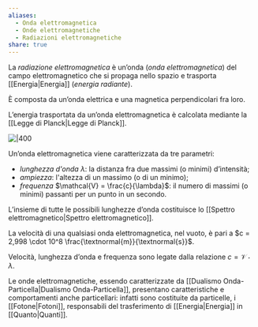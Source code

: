 ```yaml
---
aliases:
  - Onda elettromagnetica
  - Onde elettromagnetiche
  - Radiazioni elettromagnetiche
share: true
---
```

La *radiazione elettromagnetica* è un’onda (*onda elettromagnetica*) del campo elettromagnetico che si propaga nello spazio e trasporta [[Energia|Energia]] (*energia radiante*).

È composta da un’onda elettrica e una magnetica perpendicolari fra loro.

L’energia trasportata da un’onda elettromagnetica è calcolata mediante la [[Legge di Planck|Legge di Planck]].

![|400](a5d668ad01fe6fd70823f73818afa3ec_MD5%201.png)

Un’onda elettromagnetica viene caratterizzata da tre parametri:
- *lunghezza d'onda* $\lambda$: la distanza fra due massimi (o minimi) d’intensità;
- *ampiezza*: l'altezza di un massimo (o di un minimo);
- *frequenza* $\mathcal{V} = \frac{c}{\lambda}$: il numero di massimi (o minimi) passanti per un punto in un secondo. 

L’insieme di tutte le possibili lunghezze d’onda costituisce lo [[Spettro elettromagnetico|Spettro elettromagnetico]].

La velocità di una qualsiasi onda elettromagnetica, nel vuoto, è pari a $c = 2,998 \cdot 10^8 \frac{\textnormal{m}}{\textnormal{s}}$.

Velocità, lunghezza d’onda e frequenza sono legate dalla relazione $c = \mathcal{V} \cdot \lambda$.

Le onde elettromagnetiche, essendo caratterizzate da [[Dualismo Onda-Particella|Dualismo Onda-Particella]], presentano caratteristiche e comportamenti anche particellari: infatti sono costituite da particelle, i [[Fotone|Fotoni]], responsabili del trasferimento di [[Energia|Energia]] in [[Quanto|Quanti]].